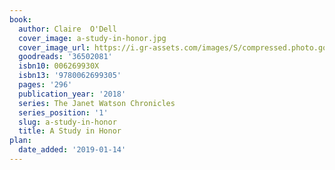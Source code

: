 ```yaml
---
book:
  author: Claire  O'Dell
  cover_image: a-study-in-honor.jpg
  cover_image_url: https://i.gr-assets.com/images/S/compressed.photo.goodreads.com/books/1509404557l/36502081._SX98_.jpg
  goodreads: '36502081'
  isbn10: 006269930X
  isbn13: '9780062699305'
  pages: '296'
  publication_year: '2018'
  series: The Janet Watson Chronicles
  series_position: '1'
  slug: a-study-in-honor
  title: A Study in Honor
plan:
  date_added: '2019-01-14'
---
```

